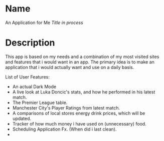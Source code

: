 
# Name
An Application for Me *Title in process*

# Description
This app is based on my needs and a combination of my most visited sites and features that i would want in an app. The primary idea is to make an application that i would actually want and use on a daily basis.

List of User Features:
- An actual Dark Mode
- A live look at Luka Doncic's stats, and how he performed in his latest match.
- The Premier League table.
- Manchester City's Player Ratings from latest match.
- A comparisons of local stores energy drink prices, which will be updated.
- Tracker of how much money i have used on (unnecessary) food.
- Scheduling Application Fx. (When did i last clean).
- 
